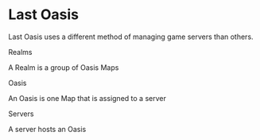 # Last Oasis

Last Oasis uses a different method of managing game servers than others. 

Realms

A Realm is a group of Oasis Maps

Oasis

An Oasis is one Map that is assigned to a server

Servers

A server hosts an Oasis

